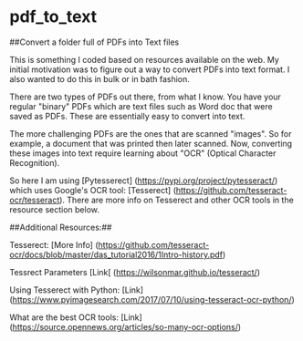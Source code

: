# pdf_to_text
##Convert a folder full of PDFs into Text files 


This is something I coded based on resources available on the web. My initial motivation was to figure out a way to convert PDFs into text format. I also wanted to do this in bulk or in bath fashion.

There are two types of PDFs out there, from what I know. You have your regular "binary" PDFs which are text files such as Word doc that were saved as PDFs. These are essentially easy to convert into text. 

The more challenging PDFs are the ones that are scanned "images". So for example, a document that was printed then later scanned. Now, converting these images into text require learning about "OCR" (Optical Character Recognition). 

So here I am using [Pytesserect] (https://pypi.org/project/pytesseract/) which uses Google's OCR tool: [Tesserect] (https://github.com/tesseract-ocr/tesseract). There are more info on Tesserect and other OCR tools in the resource section below.


##Additional Resources:##

Tesserect: [More Info] (https://github.com/tesseract-ocr/docs/blob/master/das_tutorial2016/1Intro-history.pdf)

Tessrect Parameters [Link[ (https://wilsonmar.github.io/tesseract/)

Using Tesserect with Python: [Link] (https://www.pyimagesearch.com/2017/07/10/using-tesseract-ocr-python/)

What are the best OCR tools: [Link] (https://source.opennews.org/articles/so-many-ocr-options/)
